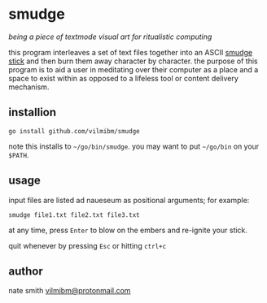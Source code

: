 # smudge

_being a piece of textmode visual art for ritualistic computing_

this program interleaves a set of text files together into an ASCII [smudge stick](https://en.wikipedia.org/wiki/Smudging) and then burn them away character by character. the purpose of this program is to aid a user in meditating over their computer as a place and a space to exist within as opposed to a lifeless tool or content delivery mechanism.

## installion

```
go install github.com/vilmibm/smudge
```

note this installs to `~/go/bin/smudge`. you may want to put `~/go/bin` on your `$PATH`.

## usage

input files are listed ad naueseum as positional arguments; for example:

```
smudge file1.txt file2.txt file3.txt
```

at any time, press `Enter` to blow on the embers and re-ignite your stick.

quit whenever by pressing `Esc` or hitting `ctrl+c`

## author

nate smith <vilmibm@protonmail.com>
